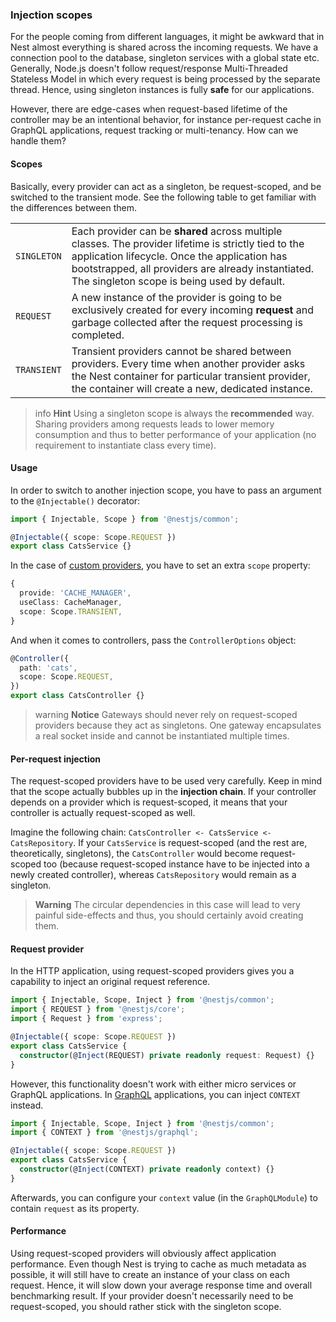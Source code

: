 ### Injection scopes

For the people coming from different languages, it might be awkward that in Nest almost everything is shared across the incoming requests. We have a connection pool to the database, singleton services with a global state etc. Generally, Node.js doesn't follow request/response Multi-Threaded Stateless Model in which every request is being processed by the separate thread. Hence, using singleton instances is fully **safe** for our applications.

However, there are edge-cases when request-based lifetime of the controller may be an intentional behavior, for instance per-request cache in GraphQL applications, request tracking or multi-tenancy. How can we handle them?

#### Scopes

Basically, every provider can act as a singleton, be request-scoped, and be switched to the transient mode. See the following table to get familiar with the differences between them.

<table>
  <tr>
    <td><code>SINGLETON</code></td>
    <td>Each provider can be <strong>shared</strong> across multiple classes. The provider lifetime is strictly tied to the application lifecycle. Once the application has bootstrapped, all providers are already instantiated. The singleton scope is being used by default.</td>
  </tr>
  <tr>
    <td><code>REQUEST</code></td>
    <td>A new instance of the provider is going to be exclusively created for every incoming <strong>request</strong> and garbage collected after the request processing is completed.</td>
  </tr>
  <tr>
    <td><code>TRANSIENT</code></td>
    <td>Transient providers cannot be shared between providers. Every time when another provider asks the Nest container for particular transient provider, the container will create a new, dedicated instance.</td>
  </tr>
</table>

> info **Hint** Using a singleton scope is always the **recommended** way. Sharing providers among requests leads to lower memory consumption and thus to better performance of your application (no requirement to instantiate class every time).

#### Usage

In order to switch to another injection scope, you have to pass an argument to the `@Injectable()` decorator:

```typescript
import { Injectable, Scope } from '@nestjs/common';

@Injectable({ scope: Scope.REQUEST })
export class CatsService {}
```

In the case of [custom providers](/fundamentals/custom-providers), you have to set an extra `scope` property:

```typescript
{
  provide: 'CACHE_MANAGER',
  useClass: CacheManager,
  scope: Scope.TRANSIENT,
}
```

And when it comes to controllers, pass the `ControllerOptions` object:

```typescript
@Controller({
  path: 'cats',
  scope: Scope.REQUEST,
})
export class CatsController {}
```

> warning **Notice** Gateways should never rely on request-scoped providers because they act as singletons. One gateway encapsulates a real socket inside and cannot be instantiated multiple times.

#### Per-request injection

The request-scoped providers have to be used very carefully. Keep in mind that the scope actually bubbles up in the **injection chain**. If your controller depends on a provider which is request-scoped, it means that your controller is actually request-scoped as well.

Imagine the following chain: `CatsController <- CatsService <- CatsRepository`. If your `CatsService` is request-scoped (and the rest are, theoretically, singletons), the `CatsController` would become request-scoped too (because request-scoped instance have to be injected into a newly created controller), whereas `CatsRepository` would remain as a singleton.

> **Warning** The circular dependencies in this case will lead to very painful side-effects and thus, you should certainly avoid creating them.

#### Request provider

In the HTTP application, using request-scoped providers gives you a capability to inject an original request reference.

```typescript
import { Injectable, Scope, Inject } from '@nestjs/common';
import { REQUEST } from '@nestjs/core';
import { Request } from 'express';

@Injectable({ scope: Scope.REQUEST })
export class CatsService {
  constructor(@Inject(REQUEST) private readonly request: Request) {}
}
```

However, this functionality doesn't work with either micro services or GraphQL applications. In [GraphQL](/graphql/quick-start) applications, you can inject `CONTEXT` instead.

```typescript
import { Injectable, Scope, Inject } from '@nestjs/common';
import { CONTEXT } from '@nestjs/graphql';

@Injectable({ scope: Scope.REQUEST })
export class CatsService {
  constructor(@Inject(CONTEXT) private readonly context) {}
}
```

Afterwards, you can configure your `context` value (in the `GraphQLModule`) to contain `request` as its property.

#### Performance

Using request-scoped providers will obviously affect application performance. Even though Nest is trying to cache as much metadata as possible, it will still have to create an instance of your class on each request. Hence, it will slow down your average response time and overall benchmarking result. If your provider doesn't necessarily need to be request-scoped, you should rather stick with the singleton scope.
